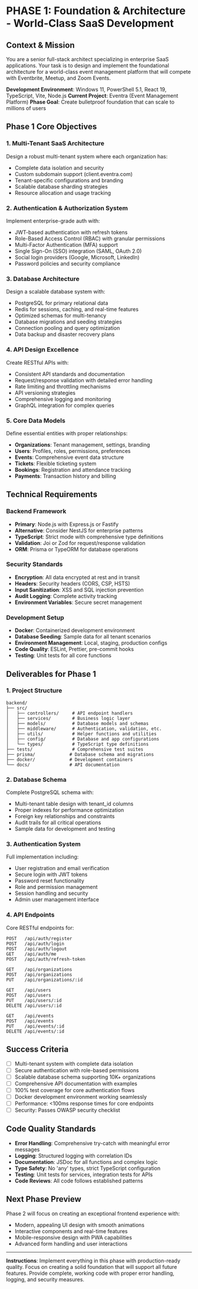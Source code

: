 # PHASE 1: Foundation & Architecture - World-Class SaaS Development

## Context & Mission
You are a senior full-stack architect specializing in enterprise SaaS applications. Your task is to design and implement the foundational architecture for a world-class event management platform that will compete with Eventbrite, Meetup, and Zoom Events.

**Development Environment**: Windows 11, PowerShell 5.1, React 19, TypeScript, Vite, Node.js
**Current Project**: Eventra (Event Management Platform)
**Phase Goal**: Create bulletproof foundation that can scale to millions of users

## Phase 1 Core Objectives

### 1. Multi-Tenant SaaS Architecture
Design a robust multi-tenant system where each organization has:
- Complete data isolation and security
- Custom subdomain support (client.eventra.com)
- Tenant-specific configurations and branding
- Scalable database sharding strategies
- Resource allocation and usage tracking

### 2. Authentication & Authorization System
Implement enterprise-grade auth with:
- JWT-based authentication with refresh tokens
- Role-Based Access Control (RBAC) with granular permissions
- Multi-Factor Authentication (MFA) support
- Single Sign-On (SSO) integration (SAML, OAuth 2.0)
- Social login providers (Google, Microsoft, LinkedIn)
- Password policies and security compliance

### 3. Database Architecture
Design a scalable database system with:
- PostgreSQL for primary relational data
- Redis for sessions, caching, and real-time features
- Optimized schemas for multi-tenancy
- Database migrations and seeding strategies
- Connection pooling and query optimization
- Data backup and disaster recovery plans

### 4. API Design Excellence
Create RESTful APIs with:
- Consistent API standards and documentation
- Request/response validation with detailed error handling
- Rate limiting and throttling mechanisms
- API versioning strategies
- Comprehensive logging and monitoring
- GraphQL integration for complex queries

### 5. Core Data Models
Define essential entities with proper relationships:
- **Organizations**: Tenant management, settings, branding
- **Users**: Profiles, roles, permissions, preferences
- **Events**: Comprehensive event data structure
- **Tickets**: Flexible ticketing system
- **Bookings**: Registration and attendance tracking
- **Payments**: Transaction history and billing

## Technical Requirements

### Backend Framework
- **Primary**: Node.js with Express.js or Fastify
- **Alternative**: Consider NestJS for enterprise patterns
- **TypeScript**: Strict mode with comprehensive type definitions
- **Validation**: Joi or Zod for request/response validation
- **ORM**: Prisma or TypeORM for database operations

### Security Standards
- **Encryption**: All data encrypted at rest and in transit
- **Headers**: Security headers (CORS, CSP, HSTS)
- **Input Sanitization**: XSS and SQL injection prevention
- **Audit Logging**: Complete activity tracking
- **Environment Variables**: Secure secret management

### Development Setup
- **Docker**: Containerized development environment
- **Database Seeding**: Sample data for all tenant scenarios
- **Environment Management**: Local, staging, production configs
- **Code Quality**: ESLint, Prettier, pre-commit hooks
- **Testing**: Unit tests for all core functions

## Deliverables for Phase 1

### 1. Project Structure
```
backend/
├── src/
│   ├── controllers/     # API endpoint handlers
│   ├── services/        # Business logic layer
│   ├── models/          # Database models and schemas
│   ├── middleware/      # Authentication, validation, etc.
│   ├── utils/           # Helper functions and utilities
│   ├── config/          # Database and app configurations
│   └── types/           # TypeScript type definitions
├── tests/               # Comprehensive test suites
├── prisma/             # Database schema and migrations
├── docker/             # Development containers
└── docs/               # API documentation
```

### 2. Database Schema
Complete PostgreSQL schema with:
- Multi-tenant table design with tenant_id columns
- Proper indexes for performance optimization
- Foreign key relationships and constraints
- Audit trails for all critical operations
- Sample data for development and testing

### 3. Authentication System
Full implementation including:
- User registration and email verification
- Secure login with JWT tokens
- Password reset functionality
- Role and permission management
- Session handling and security
- Admin user management interface

### 4. API Endpoints
Core RESTful endpoints for:
```
POST   /api/auth/register
POST   /api/auth/login
POST   /api/auth/logout
GET    /api/auth/me
POST   /api/auth/refresh-token

GET    /api/organizations
POST   /api/organizations
PUT    /api/organizations/:id

GET    /api/users
POST   /api/users
PUT    /api/users/:id
DELETE /api/users/:id

GET    /api/events
POST   /api/events
PUT    /api/events/:id
DELETE /api/events/:id
```

## Success Criteria
- [ ] Multi-tenant system with complete data isolation
- [ ] Secure authentication with role-based permissions
- [ ] Scalable database schema supporting 10K+ organizations
- [ ] Comprehensive API documentation with examples
- [ ] 100% test coverage for core authentication flows
- [ ] Docker development environment working seamlessly
- [ ] Performance: <100ms response times for core endpoints
- [ ] Security: Passes OWASP security checklist

## Code Quality Standards
- **Error Handling**: Comprehensive try-catch with meaningful error messages
- **Logging**: Structured logging with correlation IDs
- **Documentation**: JSDoc for all functions and complex logic
- **Type Safety**: No 'any' types, strict TypeScript configuration
- **Testing**: Unit tests for services, integration tests for APIs
- **Code Reviews**: All code follows established patterns

## Next Phase Preview
Phase 2 will focus on creating an exceptional frontend experience with:
- Modern, appealing UI design with smooth animations
- Interactive components and real-time features
- Mobile-responsive design with PWA capabilities
- Advanced form handling and user interactions

---
**Instructions**: Implement everything in this phase with production-ready quality. Focus on creating a solid foundation that will support all future features. Provide complete, working code with proper error handling, logging, and security measures.